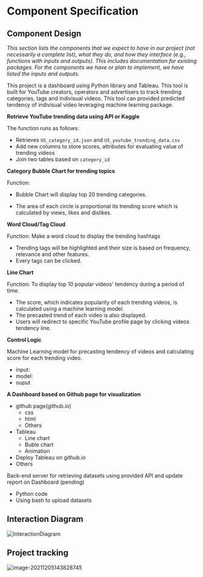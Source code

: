 # Component Specification

## Component Design

*This section lists the components that we expect to have in our project (not necessarily a complete list), what they do, and how they interface (e.g., functions with inputs and outputs). This includes documentation for existing packages. For the components we have or plan to implement, we have listed the inputs and outputs.*



This project is a dashboard using Python library and Tableau. This tool is built for YouTube creators, operators and advertisers to track trending categories, tags and indivisual videos. This tool can provided predicted tendency of indivisual video leveraging machine learning package.



**Retrieve YouTube trending data using API or Kaggle**

The function runs as follows:

- Retrieves `US_category_id.json` and `US_youtube_trending_data.csv`
- Add new columns to store scores, attributes for evaluating value of trending videos
- Join two tables based on `category_id`

**Category Bubble Chart for trending topics**

Function: 

* Bubble Chart will display top 20 trending categories. 

* The area of each circle is proportional its trending score which is calculated by views, likes and dislikes.

**Word Cloud/Tag Cloud**

Function: Make a word cloud to display the trending hashtags

* Trending tags will be highlighted and their size is based on frequency, relevance and other features.
* Every tags can be clicked.

**Line Chart**

Function: To display top 10 popular videos' tendency during a period of time.

* The score, which indicates popularity of each trending videos, is calculated using a machine learning model.
* The precasted trend of each video is also displayed.
* Users will redirect to specific YouTube profile page by clicking videos tendency line.

**Control Logic** 

Machine Learning model for precasting tendency of videos and calculating score for each trending video.

* input:
* model: 
* ouput

**A Dashboard based on Github page for visualization** 

* github page(github.io)
  * css
  * html
  * Others
* Tableau
  * Line chart
  * Buble chart
  * Animation 
* Deploy Tableau on github.io 
* Others

Back-end server for retrieving datasets using provided API and update report on Dashboard (pending)

* Python code
* Using bash to upload datasets



## Interaction Diagram

![InteractionDiagram](https://mechhucloud.oss-cn-hangzhou.aliyuncs.com/uPic/InteractionDiagram.png)



## Project tracking

![image-20211205143828745](https://mechhucloud.oss-cn-hangzhou.aliyuncs.com/uPic/image-20211205143828745.png)
